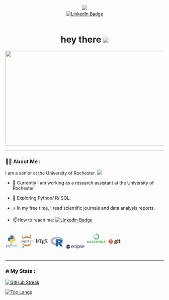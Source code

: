 <div id="header" align="center">
  <img src="https://i.giphy.com/media/v1.Y2lkPTc5MGI3NjExcW1neHg4ZWlucnl4cGZ3NTZzeXlwdDdwMGVhbzRxcTVmaXViNGVtNCZlcD12MV9pbnRlcm5hbF9naWZfYnlfaWQmY3Q9Zw/11JTxkrmq4bGE0/giphy.gif" width="100"/>
</div>

<div id="badges" align="center">
  <a href="https://www.linkedin.com/in/ziqi-mu/">
    <img src="https://img.shields.io/badge/LinkedIn-blue?style=for-the-badge&logo=linkedin&logoColor=white" alt="LinkedIn Badge"/>
  </a>

  <!--
  <a href="your-youtube-URL">
    <img src="https://img.shields.io/badge/YouTube-red?style=for-the-badge&logo=youtube&logoColor=white" alt="Youtube Badge"/>
  </a>
  <a href="your-twitter-URL">
    <img src="https://img.shields.io/badge/Twitter-blue?style=for-the-badge&logo=twitter&logoColor=white" alt="Twitter Badge"/>
  </a>

  -->
</div align="center">
<img src="https://komarev.com/ghpvc/?username=ziqimu&style=flat-square&color=blue" alt=""/>
</div>

<h1 align="center">
  hey there
  <img src="https://media.giphy.com/media/hvRJCLFzcasrR4ia7z/giphy.gif" width="30px"/>
</h1>



<div align="center">
  <img src="https://media.giphy.com/media/dWesBcTLavkZuG35MI/giphy.gif" width="600" height="300"/>
</div>


---

### :woman_technologist: About Me :

I am a senior at the University of Rochester. <img src="https://media.giphy.com/media/WUlplcMpOCEmTGBtBW/giphy.gif" width="30"> 
- :telescope: Currently I am working as a research assistant at the University of Rochester
  
- :seedling: Exploring Python/ R/ SQL.

- :zap: In my free time, I read scientific journals and data analysis reports.

- :mailbox:How to reach me: [![Linkedin Badge](https://img.shields.io/badge/-LinkedIn-blue?style=flat&logo=Linkedin&logoColor=white)](https://www.linkedin.com/in/ziqi-mu/)


<div>
  <img src="https://github.com/devicons/devicon/blob/master/icons/python/python-original-wordmark.svg" title="Python" alt="Python" width="40" height="40"/>&nbsp;
  <img src="https://github.com/devicons/devicon/blob/master/icons/jupyter/jupyter-original-wordmark.svg" title="Jupyter" alt="Jupyter" width="40" height="40"/>&nbsp;
  <img src="https://github.com/devicons/devicon/blob/master/icons/latex/latex-original.svg" title="Jupyter" alt="Jupyter" width="40" height="40"/>&nbsp;
  <img src="https://github.com/devicons/devicon/blob/master/icons/r/r-original.svg" title="R" alt="R" width="40" height="40"/>&nbsp;
  <img src="https://github.com/devicons/devicon/blob/master/icons/eclipse/eclipse-original-wordmark.svg" 
     title="Java" alt="Java" width="60" height="60" style="vertical-align: middle;"/>&nbsp;
  <img src="https://github.com/devicons/devicon/blob/master/icons/anaconda/anaconda-original-wordmark.svg" title="Java" alt="Java" width="60" height="60"/>&nbsp;
  <img src="https://github.com/devicons/devicon/blob/master/icons/git/git-original-wordmark.svg" title="Git" **alt="Git" width="40" height="40"/>
</div>


---

### :fire: My Stats :

[![GitHub Streak](http://github-readme-streak-stats.herokuapp.com?user=ziqimu&theme=dark&background=000000)](https://git.io/streak-stats)

[![Top Langs](https://github-readme-stats.vercel.app/api/top-langs/?username=ziqimu&layout=compact&theme=vision-friendly-dark)](https://github.com/anuraghazra/github-readme-stats)

